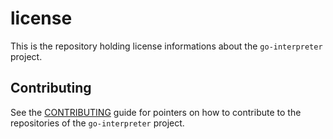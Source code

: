 # license

This is the repository holding license informations about the `go-interpreter` project.

## Contributing

See the [CONTRIBUTING](https://github.com/go-interpreter/license/blob/master/CONTRIBUTE.md) guide for pointers on how to contribute to the repositories of the `go-interpreter` project.
